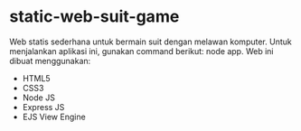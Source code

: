# static-web-suit-game
Web statis sederhana untuk bermain suit dengan melawan komputer. Untuk menjalankan aplikasi ini, gunakan command berikut: node app. Web ini dibuat menggunakan:
- HTML5
- CSS3
- Node JS
- Express JS
- EJS View Engine

